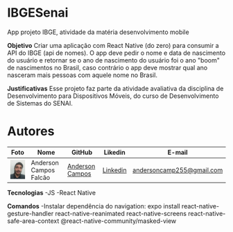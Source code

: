 # IBGESenai
App projeto IBGE, atividade da matéria desenvolvimento mobile

**Objetivo**
Criar uma aplicação com React Native (do zero) para consumir a API do IBGE (api de nomes). O app deve pedir o nome e data de nascimento do usuário e retornar se o ano de nascimento do usuário foi o ano "boom" de nascimentos no Brasil, caso contrário o app deve mostrar qual ano nasceram mais pessoas com aquele nome no Brasil.

**Justificativas**
Esse projeto faz parte da atividade avaliativa da disciplina de Desenvolvimento para Dispositivos Móveis, do curso de Desenvolvimento de Sistemas do SENAI.

**Autores**
============================
Foto | Nome | GitHub | Likedin | E-mail
---- | ---- | ------ | ------- | ------
<img src="./doc/anderson.jpeg" width="100px">  | Anderson Campos Falcão | [Anderson Campos](https://github.com/anderson-zip) | [Linkedin](https://www.linkedin.com/in/anderson-campos-3592681b1/) | andersoncamp255@gmail.com

**Tecnologias**
-JS
-React Native

**Comandos**
-Instalar dependência do navigation:
expo install react-native-gesture-handler react-native-reanimated react-native-screens react-native-safe-area-context @react-native-community/masked-view

